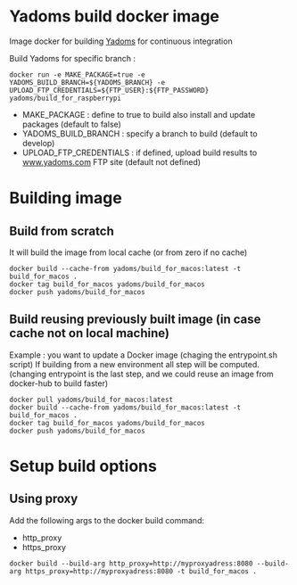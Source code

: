 
# Yadoms build docker image

Image docker for building [Yadoms](http://www.yadoms.com/) for continuous integration

Build Yadoms for specific branch :
```console
docker run -e MAKE_PACKAGE=true -e YADOMS_BUILD_BRANCH=${YADOMS_BRANCH} -e UPLOAD_FTP_CREDENTIALS=${FTP_USER}:${FTP_PASSWORD} yadoms/build_for_raspberrypi
```

* MAKE_PACKAGE : define to true to build also install and update packages (default to false)
* YADOMS_BUILD_BRANCH : specify a branch to build (default to develop)
* UPLOAD_FTP_CREDENTIALS : if defined, upload build results to www.yadoms.com FTP site (default not defined)

# Building image

## Build from scratch

It will build the image from local cache (or from zero if no cache)


````
docker build --cache-from yadoms/build_for_macos:latest -t build_for_macos .
docker tag build_for_macos yadoms/build_for_macos
docker push yadoms/build_for_macos
````

## Build reusing previously built image (in case cache not on local machine)

Example : you want to update a Docker image (chaging the entrypoint.sh script)
If building from a new environment all step will be computed. (changing entrypoint is the last step, and we could reuse an image from docker-hub to build faster)

````
docker pull yadoms/build_for_macos:latest
docker build --cache-from yadoms/build_for_macos:latest -t build_for_macos .
docker tag build_for_macos yadoms/build_for_macos
docker push yadoms/build_for_macos
````

# Setup build options

## Using proxy

Add the following args to the docker build command:
 * http_proxy
 * https_proxy

````
docker build --build-arg http_proxy=http://myproxyadress:8080 --build-arg https_proxy=http://myproxyadress:8080 -t build_for_macos .
````

 
